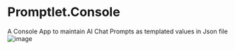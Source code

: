 # Promptlet.Console
A Console App to maintain AI Chat Prompts as templated values in Json file
![image](https://github.com/riddles-in-the-dark/Promptlet.Console/assets/46969107/e845df3d-2bdf-4a01-8a88-7c4bcd7e13ea)
